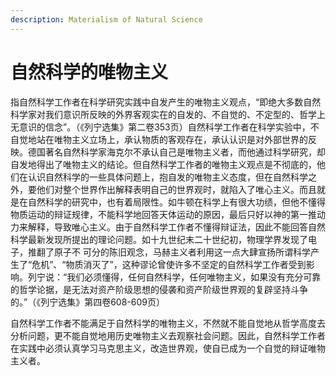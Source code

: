 ```yaml
---
description: Materialism of Natural Science
---
```


# 自然科学的唯物主义

指自然科学工作者在科学研究实践中自发产生的唯物主义观点，“即绝大多数自然科学家对我们意识所反映的外界客观实在的自发的、不自觉的、不定型的、哲学上无意识的信念”。（《列宁选集》第二卷353页）自然科学工作者在科学实验中，不自觉地站在唯物主义立场上，承认物质的客观存在，承认认识是对外部世界的反映。德国著名自然科学家海克尔不承认自己是唯物主义者，而他通过科学研究，却自发地得出了唯物主义的结论。但自然科学工作者的唯物主义观点是不彻底的，他们在认识自然科学的一些具体问题上，抱自发的唯物主义态度，但在自然科学之外，要他们对整个世界作出解释表明自己的世界观时，就陷入了唯心主义。而且就是在自然科学的研究中，也有着局限性。如牛顿在科学上有很大功绩，但他不懂得物质运动的辩证规律，不能科学地回答天体运动的原因，最后只好以神的第一推动力来解释，导致唯心主义。由于自然科学工作者不懂得辩证法，因此不能回答自然科学最新发现所提出的理论问题。如十九世纪末二十世纪初，物理学界发现了电子，推翻了原子不 可分的陈旧观念，马赫主义者利用这一点大肆宣扬所谓科学产生了“危机”、“物质消灭了”，这种谬论曾使许多不坚定的自然科学工作者受到影响。列宁说：“我们必须懂得，任何自然科学，任何唯物主义，如果没有充分可靠的哲学论据，是无法对资产阶级思想的侵袭和资产阶级世界观的复辟坚持斗争的。”（《列宁选集》第四卷608-609页）

自然科学工作者不能满足于自然科学的唯物主义，不然就不能自觉地从哲学高度去分析问题，更不能自觉地用历史唯物主义去观察社会问题。因此，自然科学工作者在实践中必须认真学习马克思主义，改造世界观，使自已成为一个自觉的辩证唯物主义者。
